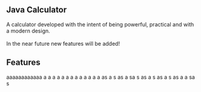 <h2>Java Calculator</h2>

A calculator developed with the intent of being powerful, practical and with a modern design.
<br><br>
In the near future new features will be added!

<h2>Features</h2>
aaaaaaaaaaaa
a
a
a
a
a
a
a
a
a
a
a
a
a
as
a
s
as
a
sa
s
as
a
s
as
a
s
as
a
a
sa
s
